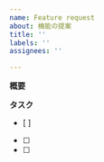 ```yaml
---
name: Feature request
about: 機能の提案
title: ''
labels: ''
assignees: ''

---
```


**概要**

**タスク**
- [ ] 
- [ ] 
- [ ]
